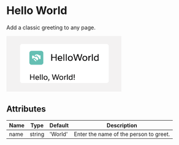 # Hello World

Add a classic greeting to any page.

<img src="../../../../../images/hello-world.png" alt="hello-world" width="300"/>

## Attributes

| Name | Type   | Default | Description                            |
| ---- | ------ | ------- | -------------------------------------- |
| name | string | 'World' | Enter the name of the person to greet. |
